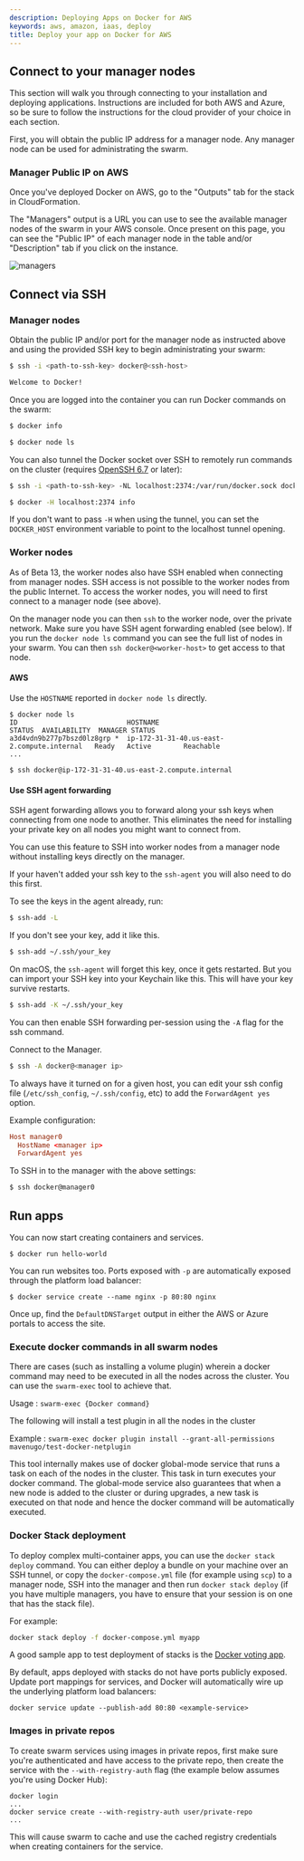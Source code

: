 ```yaml
---
description: Deploying Apps on Docker for AWS
keywords: aws, amazon, iaas, deploy
title: Deploy your app on Docker for AWS
---
```

## Connect to your manager nodes

This section will walk you through connecting to your installation and deploying applications. Instructions are included for both AWS and Azure, so be sure to follow the instructions for the cloud provider of your choice in each section.

First, you will obtain the public IP address for a manager node. Any manager node can be used for administrating the swarm.

### Manager Public IP on AWS

Once you've deployed Docker on AWS, go to the "Outputs" tab for the stack in CloudFormation.

The "Managers" output is a URL you can use to see the available manager nodes of the swarm in your AWS console. Once present on this page, you can see the "Public IP" of each manager node in the table and/or "Description" tab if you click on the instance.

![managers](img/managers.png)

## Connect via SSH

### Manager nodes

Obtain the public IP and/or port for the manager node as instructed above and using the provided SSH key to begin administrating your swarm:

```bash
$ ssh -i <path-to-ssh-key> docker@<ssh-host>

Welcome to Docker!
```

Once you are logged into the container you can run Docker commands on the swarm:

```bash
$ docker info

$ docker node ls
```

You can also tunnel the Docker socket over SSH to remotely run commands on the cluster (requires [OpenSSH 6.7](https://lwn.net/Articles/609321/) or later):

```bash
$ ssh -i <path-to-ssh-key> -NL localhost:2374:/var/run/docker.sock docker@<ssh-host> &

$ docker -H localhost:2374 info
```

If you don't want to pass `-H` when using the tunnel, you can set the `DOCKER_HOST` environment variable to point to the localhost tunnel opening.

### Worker nodes

As of Beta 13, the worker nodes also have SSH enabled when connecting from manager nodes. SSH access is not possible to the worker nodes from the public Internet. To access the worker nodes, you will need to first connect to a manager node (see above).

On the manager node you can then `ssh` to the worker node, over the private network. Make sure you have SSH agent forwarding enabled (see below). If you run the `docker node ls` command you can see the full list of nodes in your swarm. You can then `ssh docker@<worker-host>` to get access to that node.

#### AWS

Use the `HOSTNAME` reported in `docker node ls` directly.

    $ docker node ls
    ID                           HOSTNAME                                     STATUS  AVAILABILITY  MANAGER STATUS
    a3d4vdn9b277p7bszd0lz8grp *  ip-172-31-31-40.us-east-2.compute.internal   Ready   Active        Reachable
    ...
    
    $ ssh docker@ip-172-31-31-40.us-east-2.compute.internal
    

#### Use SSH agent forwarding

SSH agent forwarding allows you to forward along your ssh keys when connecting from one node to another. This eliminates the need for installing your private key on all nodes you might want to connect from.

You can use this feature to SSH into worker nodes from a manager node without installing keys directly on the manager.

If your haven't added your ssh key to the `ssh-agent` you will also need to do this first.

To see the keys in the agent already, run:

```bash
$ ssh-add -L
```

If you don't see your key, add it like this.

```bash
$ ssh-add ~/.ssh/your_key
```

On macOS, the `ssh-agent` will forget this key, once it gets restarted. But you can import your SSH key into your Keychain like this. This will have your key survive restarts.

```bash
$ ssh-add -K ~/.ssh/your_key
```

You can then enable SSH forwarding per-session using the `-A` flag for the ssh command.

Connect to the Manager.

```bash
$ ssh -A docker@<manager ip>
```

To always have it turned on for a given host, you can edit your ssh config file (`/etc/ssh_config`, `~/.ssh/config`, etc) to add the `ForwardAgent yes` option.

Example configuration:

```conf
Host manager0
  HostName <manager ip>
  ForwardAgent yes
```

To SSH in to the manager with the above settings:

```bash
$ ssh docker@manager0
```

## Run apps

You can now start creating containers and services.

    $ docker run hello-world
    

You can run websites too. Ports exposed with `-p` are automatically exposed through the platform load balancer:

    $ docker service create --name nginx -p 80:80 nginx
    

Once up, find the `DefaultDNSTarget` output in either the AWS or Azure portals to access the site.

### Execute docker commands in all swarm nodes

There are cases (such as installing a volume plugin) wherein a docker command may need to be executed in all the nodes across the cluster. You can use the `swarm-exec` tool to achieve that.

Usage : `swarm-exec {Docker command}`

The following will install a test plugin in all the nodes in the cluster

Example : `swarm-exec docker plugin install --grant-all-permissions
mavenugo/test-docker-netplugin`

This tool internally makes use of docker global-mode service that runs a task on each of the nodes in the cluster. This task in turn executes your docker command. The global-mode service also guarantees that when a new node is added to the cluster or during upgrades, a new task is executed on that node and hence the docker command will be automatically executed.

### Docker Stack deployment

To deploy complex multi-container apps, you can use the `docker stack deploy` command. You can either deploy a bundle on your machine over an SSH tunnel, or copy the `docker-compose.yml` file (for example using `scp`) to a manager node, SSH into the manager and then run `docker stack deploy` (if you have multiple managers, you have to ensure that your session is on one that has the stack file).

For example:

```bash
docker stack deploy -f docker-compose.yml myapp
```

A good sample app to test deployment of stacks is the [Docker voting app](https://github.com/docker/example-voting-app).

By default, apps deployed with stacks do not have ports publicly exposed. Update port mappings for services, and Docker will automatically wire up the underlying platform load balancers:

    docker service update --publish-add 80:80 <example-service>
    

### Images in private repos

To create swarm services using images in private repos, first make sure you're authenticated and have access to the private repo, then create the service with the `--with-registry-auth` flag (the example below assumes you're using Docker Hub):

    docker login
    ...
    docker service create --with-registry-auth user/private-repo
    ...
    

This will cause swarm to cache and use the cached registry credentials when creating containers for the service.